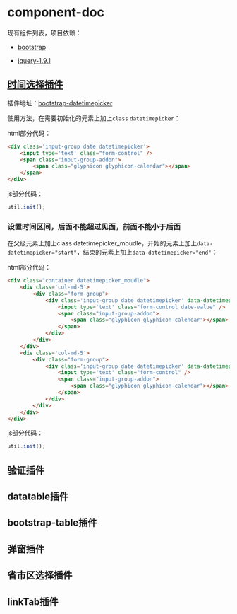 # component-doc
现有组件列表，项目依赖：

- [bootstrap](http://www.bootcss.com/)

- [jquery-1.9.1](http://jquery.com/)

## [时间选择插件]()

 插件地址：[bootstrap-datetimepicker](https://eonasdan.github.io/bootstrap-datetimepicker/)

使用方法，在需要初始化的元素上加上`class` `datetimepicker`：

html部分代码：
```html
<div class='input-group date datetimepicker'>
    <input type='text' class="form-control" />
    <span class="input-group-addon">
        <span class="glyphicon glyphicon-calendar"></span>
    </span>
</div>
```
js部分代码：
```js
util.init();
```
### 设置时间区间，后面不能超过见面，前面不能小于后面

在父级元素上加上class datetimepicker_moudle，开始的元素上加上`data-datetimepicker="start"`，结束的元素上加上`data-datetimepicker="end"`：

html部分代码：
```html
<div class="container datetimepicker_moudle">
    <div class='col-md-5'>
        <div class="form-group">
            <div class='input-group date datetimepicker' data-datetimepicker="start">
                <input type='text' class="form-control date-value" />
                <span class="input-group-addon">
                    <span class="glyphicon glyphicon-calendar"></span>
                </span>
            </div>
        </div>
    </div>
    <div class='col-md-5'>
        <div class="form-group">
            <div class='input-group date datetimepicker' data-datetimepicker="end">
                <input type='text' class="form-control" />
                <span class="input-group-addon">
                    <span class="glyphicon glyphicon-calendar"></span>
                </span>
            </div>
        </div>
    </div>
</div>

```
js部分代码：
```js
util.init();
```


## 验证插件

## datatable插件

## bootstrap-table插件

## 弹窗插件

## 省市区选择插件

## linkTab插件

